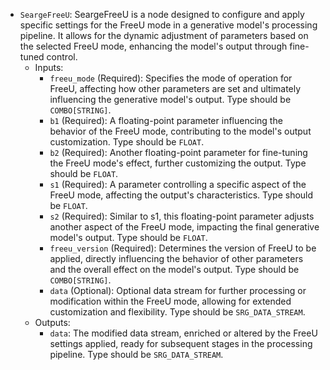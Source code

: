 - `SeargeFreeU`: SeargeFreeU is a node designed to configure and apply specific settings for the FreeU mode in a generative model's processing pipeline. It allows for the dynamic adjustment of parameters based on the selected FreeU mode, enhancing the model's output through fine-tuned control.
    - Inputs:
        - `freeu_mode` (Required): Specifies the mode of operation for FreeU, affecting how other parameters are set and ultimately influencing the generative model's output. Type should be `COMBO[STRING]`.
        - `b1` (Required): A floating-point parameter influencing the behavior of the FreeU mode, contributing to the model's output customization. Type should be `FLOAT`.
        - `b2` (Required): Another floating-point parameter for fine-tuning the FreeU mode's effect, further customizing the output. Type should be `FLOAT`.
        - `s1` (Required): A parameter controlling a specific aspect of the FreeU mode, affecting the output's characteristics. Type should be `FLOAT`.
        - `s2` (Required): Similar to s1, this floating-point parameter adjusts another aspect of the FreeU mode, impacting the final generative model's output. Type should be `FLOAT`.
        - `freeu_version` (Required): Determines the version of FreeU to be applied, directly influencing the behavior of other parameters and the overall effect on the model's output. Type should be `COMBO[STRING]`.
        - `data` (Optional): Optional data stream for further processing or modification within the FreeU mode, allowing for extended customization and flexibility. Type should be `SRG_DATA_STREAM`.
    - Outputs:
        - `data`: The modified data stream, enriched or altered by the FreeU settings applied, ready for subsequent stages in the processing pipeline. Type should be `SRG_DATA_STREAM`.
